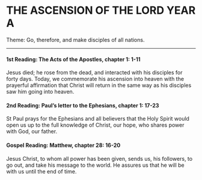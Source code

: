 # THE ASCENSION OF THE LORD YEAR A
Theme: Go, therefore, and make disciples of all nations.

---

#### 1st Reading: The Acts of the Apostles, chapter 1: 1-11                    

Jesus died; he rose from the dead, and interacted with his disciples for forty days. Today, we commemorate his ascension into heaven with the prayerful affirmation that Christ will return in the same way as his disciples saw him going into heaven.

#### 2nd Reading: Paul’s letter to the Ephesians, chapter 1: 17-23                

St Paul prays for the Ephesians and all believers that the Holy Spirit would open us up to the full knowledge of Christ, our hope, who shares power with God, our father.

#### Gospel Reading: Matthew, chapter 28: 16-20                                     

Jesus Christ, to whom all power has been given, sends us, his followers, to go out, and take his message to the world. He assures us that he will be with us until the end of time.